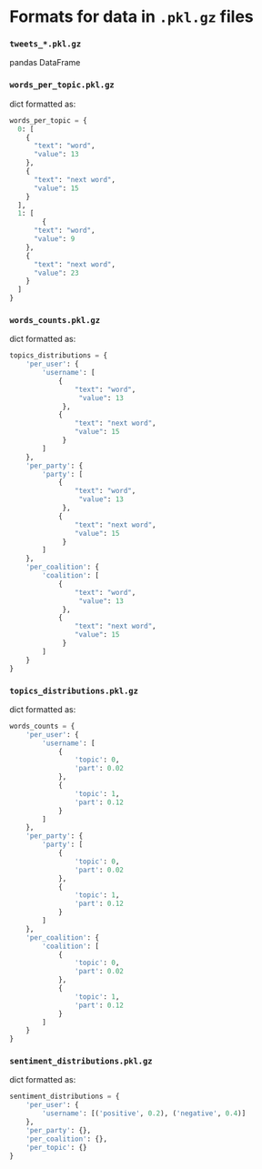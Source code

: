 # Formats for data in `.pkl.gz` files

### `tweets_*.pkl.gz` 
pandas DataFrame
   
### `words_per_topic.pkl.gz` 
dict formatted as:

```python
words_per_topic = {
  0: [
    {
      "text": "word",
      "value": 13
    },
    {
      "text": "next word",
      "value": 15
    }
  ],
  1: [
        {
      "text": "word",
      "value": 9
    },
    {
      "text": "next word",
      "value": 23
    }
  ]
}
```

### `words_counts.pkl.gz` 
dict formatted as:

```python
topics_distributions = {
    'per_user': {
        'username': [
            {
                "text": "word",
                 "value": 13
             },
            {
                "text": "next word",
                "value": 15
             }
        ]
    },
    'per_party': {
        'party': [
            {
                "text": "word",
                 "value": 13
             },
            {
                "text": "next word",
                "value": 15
             }
        ]
    },
    'per_coalition': {
        'coalition': [
            {
                "text": "word",
                 "value": 13
             },
            {
                "text": "next word",
                "value": 15
             }
        ]
    }
}
```

### `topics_distributions.pkl.gz` 
dict formatted as:

```python
words_counts = {
    'per_user': {
        'username': [
            {
                'topic': 0,
                'part': 0.02
            },
            {
                'topic': 1,
                'part': 0.12
            }
        ]
    },
    'per_party': {
        'party': [
            {
                'topic': 0,
                'part': 0.02
            },
            {
                'topic': 1,
                'part': 0.12
            }
        ]
    },
    'per_coalition': {
        'coalition': [
            {
                'topic': 0,
                'part': 0.02
            },
            {
                'topic': 1,
                'part': 0.12
            }
        ]
    }
}
```

### `sentiment_distributions.pkl.gz`
dict formatted as:

```python
sentiment_distributions = {
    'per_user': {
        'username': [('positive', 0.2), ('negative', 0.4)]
    },
    'per_party': {},
    'per_coalition': {},
    'per_topic': {}
}
```